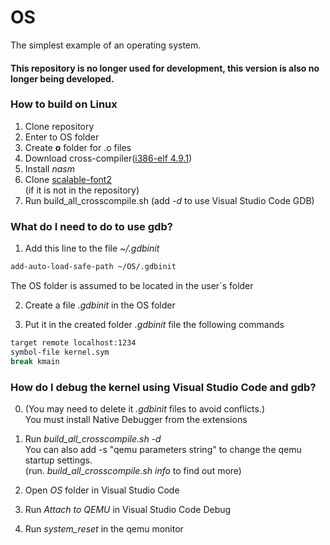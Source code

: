 # OS
The simplest example of an operating system.

#### This repository is no longer used for development, this version is also no longer being developed.

### How to build on Linux
1. Clone repository
2. Enter to OS folder
3. Create **o** folder for .o files
4. Download cross-compiler([i386-elf 4.9.1](https://wiki.osdev.org/GCC_Cross-Compiler#Prebuilt_Toolchains "i386-elf 4.9.1"))
5. Install *nasm*
6. Clone [scalable-font2](https://gitlab.com/bztsrc/scalable-font2 "scalable-font")<br>
(if it is not in the repository)
7. Run build_all_crosscompile.sh (add *-d* to use Visual Studio Code GDB)

### What do I need to do to use gdb?
1. Add this line to the file *~/.gdbinit*
```sh
add-auto-load-safe-path ~/OS/.gdbinit
```
The OS folder is assumed to be located in the user`s folder

2. Create a file *.gdbinit* in the OS folder

3. Put it in the created folder *.gdbinit* file the following commands
```sh
target remote localhost:1234
symbol-file kernel.sym
break kmain
```

### How do I debug the kernel using Visual Studio Code and gdb?
0. (You may need to delete it *.gdbinit* files to avoid conflicts.)<br>
You must install Native Debugger from the extensions

1. Run *build_all_crosscompile.sh -d*<br>
You can also add -s "qemu parameters string" to change the qemu startup settings.<br>
(run. *build_all_crosscompile.sh info* to find out more)

2. Open *OS* folder in Visual Studio Code
3. Run *Attach to QEMU* in Visual Studio Code Debug
4. Run *system_reset* in the qemu monitor
